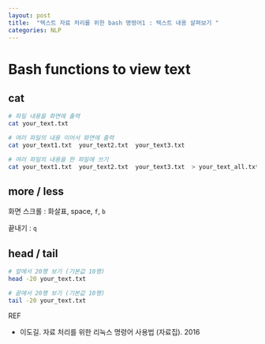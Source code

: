 ```yaml
---
layout: post
title:  "텍스트 자료 처리를 위한 bash 명령어1 : 텍스트 내용 살펴보기 "
categories: NLP
---
```



Bash functions to view text
===========================


cat
----

```bash
# 파일 내용을 화면에 출력
cat your_text.txt

# 여러 파일의 내용 이어서 화면에 출력
cat your_text1.txt  your_text2.txt  your_text3.txt

# 여러 파일의 내용을 한 파일에 쓰기
cat your_text1.txt  your_text2.txt  your_text3.txt  > your_text_all.txt
```

more / less
-------------

화면 스크롤 : 화살표, space, `f`, `b`

끝내기 : `q`

head / tail
------------

```bash
# 앞에서 20행 보기 (기본값 10행)
head -20 your_text.txt

# 끝에서 20행 보기 (기본값 10행)
tail -20 your_text.txt
```

REF
* 이도길. 자료 처리를 위한 리눅스 명령어 사용법 (자료집). 2016
